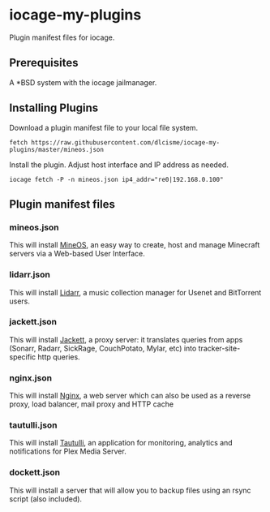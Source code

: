 # iocage-my-plugins
Plugin manifest files for iocage.

## Prerequisites
A \*BSD system with the iocage jailmanager.

## Installing Plugins
Download a plugin manifest file to your local file system.
```
fetch https://raw.githubusercontent.com/dlcisme/iocage-my-plugins/master/mineos.json
```
Install the plugin.  Adjust host interface and IP address as needed.
```
iocage fetch -P -n mineos.json ip4_addr="re0|192.168.0.100"
```

## Plugin manifest files
### mineos.json
This will install [MineOS](https://minecraft.codeemo.com/mineoswiki/index.php?title=MineOS-node_(pkg_add)), an easy way to create, host and manage Minecraft servers via a Web-based User Interface.

### lidarr.json
This will install [Lidarr](https://github.com/Lidarr/Lidarr), a music collection manager for Usenet and BitTorrent users.

### jackett.json
This will install [Jackett](https://github.com/Jackett/Jackett), a proxy server: it translates queries from apps (Sonarr, Radarr, SickRage, CouchPotato, Mylar, etc) into tracker-site-specific http queries.

### nginx.json
This will install [Nginx](https://nginx.com), a web server which can also be used as a reverse proxy, load balancer, mail proxy and HTTP cache

### tautulli.json
This will install [Tautulli](https://github.com/Tautulli/Tautulli), an application for monitoring, analytics and notifications for Plex Media Server.

### dockett.json
This will install a server that will allow you to backup files using an rsync script (also included).
